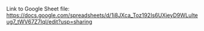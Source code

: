Link to Google Sheet file: 
https://docs.google.com/spreadsheets/d/1i8JXca_Toz192Is6UXjeyD9WLuIteug7_tWV67Z7lqI/edit?usp=sharing
